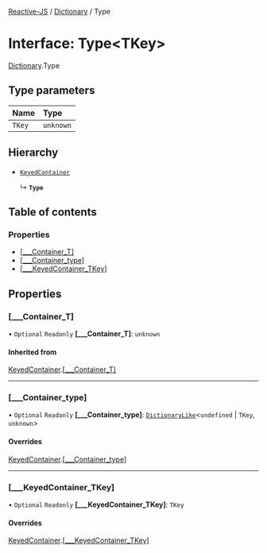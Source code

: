 [Reactive-JS](../README.md) / [Dictionary](../modules/Dictionary.md) / Type

# Interface: Type<TKey\>

[Dictionary](../modules/Dictionary.md).Type

## Type parameters

| Name | Type |
| :------ | :------ |
| `TKey` | `unknown` |

## Hierarchy

- [`KeyedContainer`](types.KeyedContainer.md)

  ↳ **`Type`**

## Table of contents

### Properties

- [[\_\_\_Container\_T]](Dictionary.Type.md#[___container_t])
- [[\_\_\_Container\_type]](Dictionary.Type.md#[___container_type])
- [[\_\_\_KeyedContainer\_TKey]](Dictionary.Type.md#[___keyedcontainer_tkey])

## Properties

### [\_\_\_Container\_T]

• `Optional` `Readonly` **[\_\_\_Container\_T]**: `unknown`

#### Inherited from

[KeyedContainer](types.KeyedContainer.md).[[___Container_T]](types.KeyedContainer.md#[___container_t])

___

### [\_\_\_Container\_type]

• `Optional` `Readonly` **[\_\_\_Container\_type]**: [`DictionaryLike`](types.DictionaryLike.md)<`undefined` \| `TKey`, `unknown`\>

#### Overrides

[KeyedContainer](types.KeyedContainer.md).[[___Container_type]](types.KeyedContainer.md#[___container_type])

___

### [\_\_\_KeyedContainer\_TKey]

• `Optional` `Readonly` **[\_\_\_KeyedContainer\_TKey]**: `TKey`

#### Overrides

[KeyedContainer](types.KeyedContainer.md).[[___KeyedContainer_TKey]](types.KeyedContainer.md#[___keyedcontainer_tkey])
